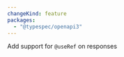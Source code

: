 ```yaml
---
changeKind: feature
packages:
  - "@typespec/openapi3"
---
```


Add support for `@useRef` on responses